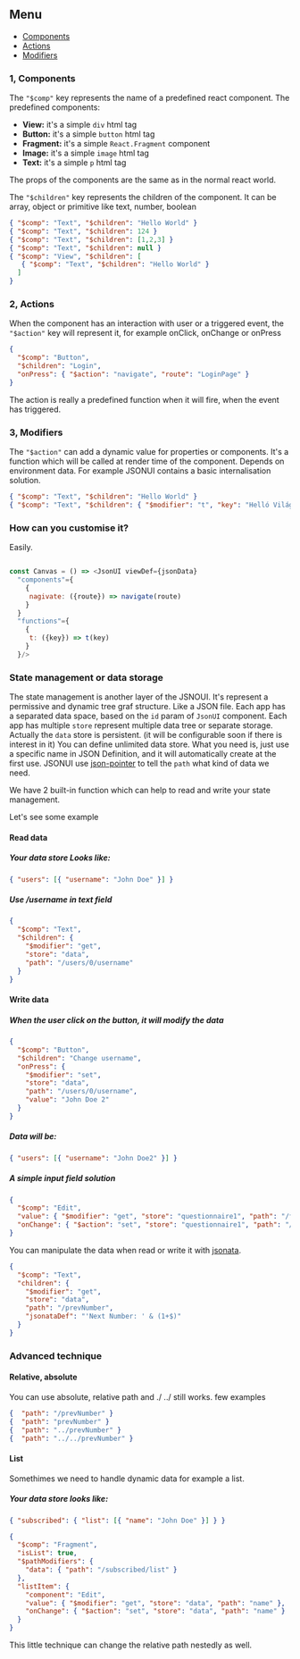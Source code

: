 ## Menu

- [Components](/api-json#1--components)
- [Actions](/api-json#2--actions)
- [Modifiers](/api-json#3--modifiers)

### 1, Components

The `"$comp"` key represents the name of a predefined react component. The predefined components:

- **View:** it's a simple `div` html tag
- **Button:** it's a simple `button` html tag
- **Fragment:** it's a simple `React.Fragment` component
- **Image:** it's a simple `image` html tag
- **Text:** it's a simple `p` html tag

The props of the components are the same as in the normal react world.

The `"$children"` key represents the children of the component.
It can be array, object or primitive like text, number, boolean

```json
{ "$comp": "Text", "$children": "Hello World" }
{ "$comp": "Text", "$children": 124 }
{ "$comp": "Text", "$children": [1,2,3] }
{ "$comp": "Text", "$children": null }
{ "$comp": "View", "$children": [
   { "$comp": "Text", "$children": "Hello World" }
  ]
}
```

### 2, Actions

When the component has an interaction with user or a triggered event, the `"$action"` key will represent it, for example onClick, onChange or onPress

```json
{
  "$comp": "Button",
  "$children": "Login",
  "onPress": { "$action": "navigate", "route": "LoginPage" }
}
```

The action is really a predefined function when it will fire, when the event has triggered.

### 3, Modifiers

The `"$action"` can add a dynamic value for properties or components. It's a function which will be called at render time of the component. Depends on environment data. For example JSONUI contains a basic internalisation solution.

```json
{ "$comp": "Text", "$children": "Hello World" }
{ "$comp": "Text", "$children": { "$modifier": "t", "key": "Helló Világ" } }
```

### How can you customise it?

Easily.

```js

const Canvas = () => <JsonUI viewDef={jsonData}
  "components"={
    {
     nagivate: ({route}) => navigate(route)
    }
  }
  "functions"={
    {
     t: ({key}) => t(key)
    }
  }/>
```

### State management or data storage

The state management is another layer of the JSNOUI. It's represent a permissive and dynamic tree graf structure. Like a JSON file.
Each app has a separated data space, based on the `id` param of `JsonUI` component.
Each app has multiple `store` represent multiple data tree or separate storage.
Actually the `data` store is persistent. (it will be configurable soon if there is interest in it)
You can define unlimited data store. What you need is, just use a specific name in JSON Definition, and it will automatically create at the first use.
JSONUI use [json-pointer](https://www.npmjs.com/package/json-pointer) to tell the `path` what kind of data we need.

We have 2 built-in function which can help to read and write your state management.

Let's see some example

#### Read data

##### Your data store Looks like:

```json
{ "users": [{ "username": "John Doe" }] }
```

##### Use _/username_ in text field

```json
{
  "$comp": "Text",
  "$children": {
    "$modifier": "get",
    "store": "data",
    "path": "/users/0/username"
  }
}
```

#### Write data

##### When the user click on the button, it will modify the data

```json
{
  "$comp": "Button",
  "$children": "Change username",
  "onPress": {
    "$modifier": "set",
    "store": "data",
    "path": "/users/0/username",
    "value": "John Doe 2"
  }
}
```

##### Data will be:

```json
{ "users": [{ "username": "John Doe2" }] }
```

##### A simple input field solution

```json
{
  "$comp": "Edit",
  "value": { "$modifier": "get", "store": "questionnaire1", "path": "/firstName" },
  "onChange": { "$action": "set", "store": "questionnaire1", "path": "/firstName" }
}
```

You can manipulate the data when read or write it with [jsonata](https://jsonata.org/).

```json
{
  "$comp": "Text",
  "children": {
    "$modifier": "get",
    "store": "data",
    "path": "/prevNumber",
    "jsonataDef": "'Next Number: ' & (1+$)"
  }
}
```

### Advanced technique

#### Relative, absolute

You can use absolute, relative path and ./ ../ still works.
few examples

```json
{  "path": "/prevNumber" }
{  "path": "prevNumber" }
{  "path": "../prevNumber" }
{  "path": "../../prevNumber" }
```

#### List

Somethimes we need to handle dynamic data for example a list.

##### Your data store looks like:

```json
{ "subscribed": { "list": [{ "name": "John Doe" }] } }
```

```json
{
  "$comp": "Fragment",
  "isList": true,
  "$pathModifiers": {
    "data": { "path": "/subscribed/list" }
  },
  "listItem": {
    "component": "Edit",
    "value": { "$modifier": "get", "store": "data", "path": "name" },
    "onChange": { "$action": "set", "store": "data", "path": "name" }
  }
}
```

This little technique can change the relative path nestedly as well.
